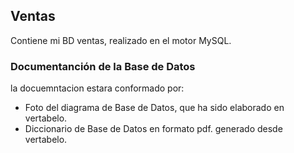 ## Ventas
Contiene mi BD ventas, realizado en el motor MySQL.

### Documentanción de la Base de Datos
la docuemntacion estara conformado por:
- Foto del diagrama de Base de Datos, que ha sido elaborado en vertabelo.
- Diccionario de Base de Datos en formato pdf. generado desde vertabelo.